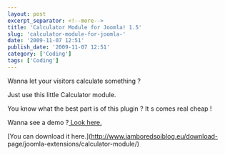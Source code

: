 ```yaml
---
layout: post
excerpt_separator: <!--more-->
title: 'Calculator Module for Joomla! 1.5'
slug: 'calculator-module-for-joomla-'
date: '2009-11-07 12:51'
publish_date: '2009-11-07 12:51'
category: ['Coding']
tags: ['Coding']
---
```

Wanna let your visitors calculate something ?  
  
Just use this little Calculator module.  
  
  
  
You know what the best part is of this plugin ? It s comes real cheap !  
  
Wanna see a demo ?[ Look
here.](http://demos.gebruikmaar.nl/joomla/index.php/extensions/modules/calculator.html)  
  
[You can download it here.](http://www.iamboredsoiblog.eu/download-
page/joomla-extensions/calculator-module/)


